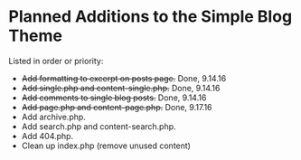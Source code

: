 # Planned Additions to the Simple Blog Theme 

Listed in order or priority:

- ~~Add formatting to excerpt on posts page.~~ Done, 9.14.16
- ~~Add single.php and content-single.php.~~ Done, 9.14.16
- ~~Add comments to single blog posts.~~ Done, 9.14.16
- ~~Add page.php and content-page.php.~~ Done, 9.17.16
- Add archive.php.
- Add search.php and content-search.php.
- Add 404.php.
- Clean up index.php (remove unused content)